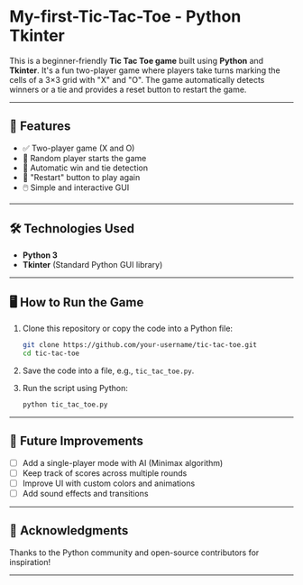 # My-first-Tic-Tac-Toe - Python Tkinter

This is a beginner-friendly **Tic Tac Toe game** built using **Python** and **Tkinter**. It's a fun two-player game where players take turns marking the cells of a 3×3 grid with "X" and "O". The game automatically detects winners or a tie and provides a reset button to restart the game.

---

## 🚀 Features

- ✅ Two-player game (X and O)
- 🎲 Random player starts the game
- 🧠 Automatic win and tie detection
- 🔁 "Restart" button to play again
- 🖱️ Simple and interactive GUI

---

## 🛠️ Technologies Used

- **Python 3**
- **Tkinter** (Standard Python GUI library)

---

## 🖥️ How to Run the Game

1. Clone this repository or copy the code into a Python file:
    ```bash
    git clone https://github.com/your-username/tic-tac-toe.git
    cd tic-tac-toe
    ```

2. Save the code into a file, e.g., `tic_tac_toe.py`.

3. Run the script using Python:
    ```bash
    python tic_tac_toe.py
    ```

---

## 📌 Future Improvements

- [ ] Add a single-player mode with AI (Minimax algorithm)
- [ ] Keep track of scores across multiple rounds
- [ ] Improve UI with custom colors and animations
- [ ] Add sound effects and transitions

---

## 🙌 Acknowledgments

Thanks to the Python community and open-source contributors for inspiration!

---
